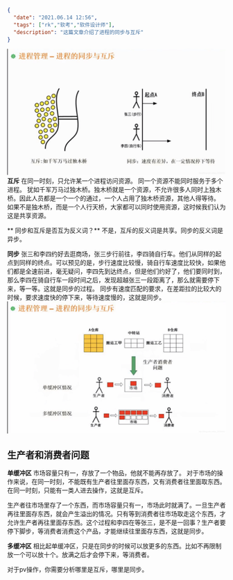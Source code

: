 ```json
{
  "date": "2021.06.14 12:56",
  "tags": ["rk","软考","软件设计师"],
  "description": "这篇文章介绍了进程的同步与互斥"
}
```

![在这里插入图片描述](../../../assets/content/ruankao/sjs/3.04/01.jpeg)**互斥**
 在同一时刻，只允许某一个进程访问资源。
 同一个资源不能同时服务于多个进程。
 犹如千军万马过独木桥。独木桥就是一个资源，不允许很多人同时上独木桥。因此人员都是一个一个的通过，一个人占用了独木桥资源，其他人得等待。
 如果不是独木桥，而是一个人行天桥，大家都可以同时使用资源，这时候我们认为这是共享资源。

** 同步和互斥是否互为反义词？**
不是，互斥的反义词是共享。同步的反义词是异步。

**同步**
张三和李四约好去逛商场，张三步行前往，李四骑自行车。他们从同样的起点到同样的终点。可以预见的是，步行速度比较慢，骑自行车速度比较快，如果他们都是全速前进，毫无疑问，李四先到达终点，但是他们约好了，他们要同时到，那么李四在骑自行车一段时间之后，发现超越张三一段距离了，那么就需要停下来，等一等。这就是同步的过程。
同步有速度匹配的要求，在差距拉的比较大的时候，要求速度快的停下来，等待速度慢的，这就是同步。
![在这里插入图片描述](../../../assets/content/ruankao/sjs/3.04/02.jpeg)

## 生产者和消费者问题
**单缓冲区** 
市场容量只有一，存放了一个物品，他就不能再存放了。
对于市场的操作来说，在同一时刻，不能既有生产者往里面存东西，又有消费者往里面取东西。
在同一时刻，只能有一类人进去操作，这就是互斥。

生产者往市场里存了一个东西，而市场容量只有一，市场此时就满了。一旦生产者再往里面存东西，就会产生溢出的情况。只有等到消费者往市场取走这个东西，才允许生产者再往里面存东西。这个过程和李四在等张三，是不是一回事？生产者要停下脚步，等消费者消费这个产品，才能继续往里面存东西，这就是同步。

**多缓冲区**
相比起单缓冲区，只是在同步的时候可以放更多的东西。比如不再限制放一个可以放十个。放满之后才会停下来，等消费者。

对于pv操作，你需要分析哪里是互斥，哪里是同步。

